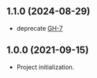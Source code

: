 ## 1.1.0 (2024-08-29)

- deprecate [GH-7](https://github.com/alibabacloud-automation/terraform-alicloud-vpc-ecs-rds-slb-redis/pull/7)

## 1.0.0 (2021-09-15)

- Project initialization.
